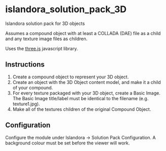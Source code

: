 # islandora_solution_pack_3D
Islandora solution pack for 3D objects

Assumes a compound object with at least a COLLADA (DAE) file as a child and any texture image files as children. 

Uses the [three.js](https://threejs.org) javascript library.

## Instructions

1. Create a compound object to represent your 3D object.
2. Create an object with the 3D Object content model, and make it a child of your compound.
3. For every texture packaged with your 3D object, create a Basic Image. The Basic Image title/label must be identical to the filename (e.g. texture1.jpg).
4. Make all of the textures children of the original Compound Object.

## Configuration

Configure the module under Islandora -> Solution Pack Configuration. A background colour must be set before the viewer will work.
